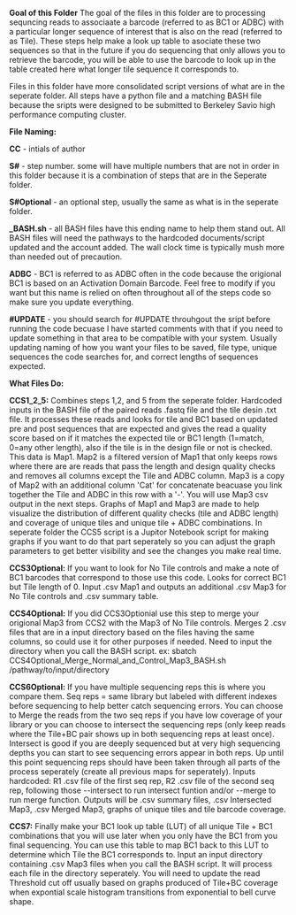 **Goal of this Folder**
The goal of the files in this folder are to processing sequncing reads to associaate a barcode (referred to as BC1 or ADBC) with a particular longer sequence of interest that is also on the read (referred to as Tile). These steps help make a look up table to asociate these two sequences so that in the future if you do sequencing that only allows you to retrieve the barcode, you will be able to use the barcode to look up in the table created here what longer tile sequence it corresponds to. 

Files in this folder have more consolidated script versions of what are in the seperate folder. All steps have a python file and a matching BASH file because the sripts were designed to be submitted to Berkeley Savio high performance computing cluster. 

**File Naming:**

**CC** - intials of author

**S#** - step number. some will have multiple numbers that are not in order in this folder because it is a combination of steps that are in the Seperate folder.

**S#Optional** - an optional step, usually the same as what is in the seperate folder.

**_BASH.sh** - all BASH files have this ending name to help them stand out. All BASH files will need the pathways to the hardcoded documents/script updated and the account added. The wall clock time is typically mush more than needed out of precaution. 

**ADBC** - BC1 is referred to as ADBC often in the code because the origional BC1 is based on an Activation Domain Barcode. Feel free to modify if you want but this name is relied on often throughout all of the steps code so make sure you update everything. 

**#UPDATE** - you should search for #UPDATE throuhgout the sript before running the code becuase I have started comments with that if you need to update something in that area to be compatible with your system. Usually updating naming of how you want your files to be saved, file type, unique sequences the code searches for, and correct lengths of sequences expected.



**What Files Do:**

**CCS1_2_5:** Combines steps 1,2, and 5 from the seperate folder. Hardcoded inputs in the BASH file of the paired reads .fastq file and the tile desin .txt file. It processes these reads and looks for tile and BC1 based on updated pre and post sequences that are expected and gives the read a quality score based on if it matches the expected tile or BC1 length (1=match, 0=any other length), also if the tile is in the design file or not is checked. This data is Map1. Map2 is a filtered version of Map1 that only keeps rows where there are are reads that pass the length and design quality checks and removes all columns except the Tile and ADBC column. Map3 is a copy of Map2 with an additional column 'Cat' for concatenate beacuase you link together the Tile and ADBC in this row with a '-'. You will use Map3 csv output in the next steps. Graphs of Map1 and Map3 are made to help visualize the distribution of different quality checks (tile and ADBC length) and coverage of unique tiles and unique tile + ADBC combinations. In seperate folder the CCS5 script is a Jupitor Notebook script for making graphs if you want to do that part seperately so you can adjust the graph parameters to get better visibility and see the changes you make real time. 

**CCS3Optional:** If you want to look for No Tile controls and make a note of BC1 barcodes that correspond to those use this code. Looks for correct BC1 but Tile length of 0. Input .csv Map1 and outputs an additional .csv Map3 for No Tile controls and .csv summary table.

**CCS4Optional:** If you did CCS3Optionial use this step to merge your origional Map3 from CCS2 with the Map3 of No Tile controls. Merges 2 .csv files that are in a input directory based on the files having the same columns, so could use it for other purposes if needed. Need to input the directory when you call the BASH script. ex: sbatch CCS4Optional_Merge_Normal_and_Control_Map3_BASH.sh /pathway/to/input/directory

**CCS6Optional:** If you have multiple sequencing reps this is where you compare them. Seq reps = same library but labeled with different indexes before sequencing to help better catch sequencing errors. You can choose to Merge the reads from the two seq reps if you have low coverage of your library or you can choose to intersect the sequencing reps (only keep reads where the Tile+BC pair shows up in both sequencing reps at least once). Intersect is good if you are deeply sequenced but at very high sequencing depths you can start to see sequencing errors appear in both reps. Up until this point sequencing reps should have been taken through all parts of the process seperately (create all previous maps for seperately). Inputs hardcoded: R1 .csv file of the first seq rep, R2 .csv file of the second seq rep, following those --intersect to run intersect funtion and/or --merge to run merge function. Outputs will be .csv summary files, .csv Intersected Map3, .csv Merged Map3, graphs of unique tiles and tile barcode coverage.

**CCS7:** Finally make your BC1 look up table (LUT) of all unique Tile + BC1 combinations that you will use later when you only have the BC1 from you final sequencing. You can use this table to map BC1 back to this LUT to determine which Tile the BC1 corresponds to. Input an input directory containing .csv Map3 files when you call the BASH script. It will process each file in the directory seperately. You will need to update the read Threshold cut off usually based on graphs produced of Tile+BC coverage when expontial scale histogram transitions from exponential to bell curve shape.







